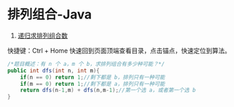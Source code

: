 

# 排列组合-Java

1. <a href="#递归求排列组合数">递归求排列组合数</a>

快捷键：Ctrl + Home 快速回到页面顶端查看目录，点击锚点，快速定位到算法。

```java
/*题目概述：有 n 个 a，m 个 b，求排列组合有多少种可能？*/
public int dfs(int n, int m){
    if(n == 0) return 1;//剩下都是 b，排列只有一种可能
    if(m == 0) return 1;//剩下都是 a，排列只有一种可能
    return dfs(n-1,m) + dfs(n,m-1);//第一个选 a，或者第一个选 b
}
```

